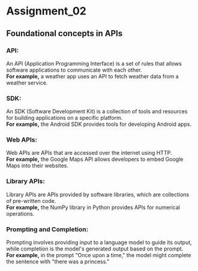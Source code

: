 # Assignment_02
Foundational concepts in APIs
---
### **API:**  
An API (Application Programming Interface) is a set of rules that allows software applications to communicate with each other.\
**For example,** a weather app uses an API to fetch weather data from a weather service.   

### **SDK:**  
An SDK (Software Development Kit) is a collection of tools and resources for building applications on a specific platform.\
**For example,** the Android SDK provides tools for developing Android apps.   

### **Web APIs:** 
Web APIs are APIs that are accessed over the internet using HTTP.\
**For example,** the Google Maps API allows developers to embed Google Maps into their websites.   

### **Library APIs:**
Library APIs are APIs provided by software libraries, which are collections of pre-written code.\
**For example,** the NumPy library in Python provides APIs for numerical operations.   

### **Prompting and Completion:**
Prompting involves providing input to a language model to guide its output, while completion is the model's generated output based on the prompt.\
**For example,** in the prompt "Once upon a time," the model might complete the sentence with "there was a princess."
